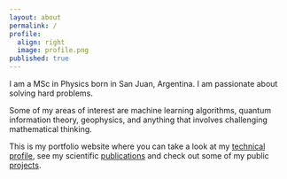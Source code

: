 ```yaml
---
layout: about
permalink: /
profile:
  align: right
  image: profile.png
published: true
---
```


I am a MSc in Physics born in San Juan, Argentina. I am passionate about solving hard problems.

Some of my areas of interest are machine learning algorithms, quantum information theory, geophysics, and anything that involves challenging mathematical thinking.

This is my portfolio website where you can take a look at my [technical profile](www.sebasparis.com/profile), see my scientific [publications](www.sebasparis.com/publications) and check out some of my public [projects](www.sebasparis.com/projects).


